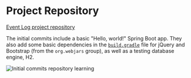 # Project Repository

[Event Log project repository](https://github.com/LaunchCodeEducation/event-log)

The initial commits include a basic "Hello, world!" Spring Boot app. They also add some basic dependencies in the [`build.gradle`](https://github.com/LaunchCodeEducation/event-log/commit/3f91742a0527a65e64678c477d50f26a98b87f3e#diff-c197962302397baf3a4cc36463dce5ea) file for jQuery and Bootstrap (from the `org.webjars` group), as well as a testing database engine, H2.

![Initial commits](initial-commits.png)
repository
learning